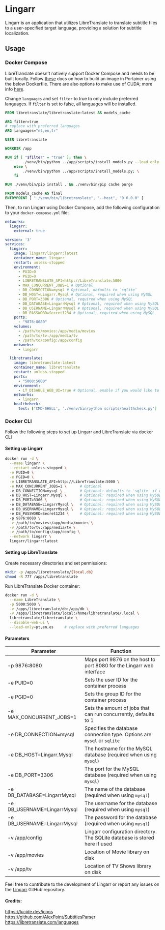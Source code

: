 ﻿# Lingarr

Lingarr is an application that utilizes LibreTranslate to translate subtitle files to a user-specified target language, providing a solution for subtitle localization.

## Usage

### Docker Compose

LibreTranslate doesn't natively support Docker Compose and needs to be built locally. Follow [these](https://docs.portainer.io/user/docker/images/build) docs on how to build an image in Portainer using the below Dockerfile. There are also options to make use of CUDA; more info [here](https://github.com/LibreTranslate/LibreTranslate).

Change `languages` and set `filter` to true to only include preferred languages. If `filter` is set to false, all languages will be installed.

```dockerfile
FROM libretranslate/libretranslate:latest AS models_cache

ARG filter=true
# replace with preferred languages
ARG languages="nl,en,tr"

USER libretranslate

WORKDIR /app

RUN if [ "$filter" = "true" ]; then \
        ./venv/bin/python ../app/scripts/install_models.py --load_only_lang_codes "$languages"; \
    else \
        ./venv/bin/python ../app/scripts/install_models.py; \
    fi

RUN ./venv/bin/pip install . && ./venv/bin/pip cache purge

FROM models_cache AS final
ENTRYPOINT [ "./venv/bin/libretranslate", "--host", "0.0.0.0" ]
```

Then, to run Lingarr using Docker Compose, add the following configuration to your `docker-compose.yml` file:

```yaml
networks:
  lingarr:
    external: true

version: '3'
services:
  lingarr:
    image: lingarr/lingarr:latest
    container_name: lingarr
    restart: unless-stopped
    environment:
      - PUID=0
      - PGID=0
      - LIBRETRANSLATE_API=http://LibreTranslate:5000
      - MAX_CONCURRENT_JOBS=1 # Optional
      - DB_CONNECTION=mysql # Optional, defaults to `sqlite`
      - DB_HOST=Lingarr.Mysql # Optional, required when using MySQL
      - DB_PORT=3306 # Optional, required when using MySQL
      - DB_DATABASE=LingarrMysql # Optional, required when using MySQL
      - DB_USERNAME=LingarrMysql # Optional, required when using MySQL
      - DB_PASSWORD=Secret1234 # Optional, required when using MySQL
    ports:
      - "9876:8080"
    volumes:
      - /path/to/movies:/app/media/movies
      - /path/to/tv:/app/media/tv
      - /path/to/config:/app/config
    networks:
      - lingarr

  libretranslate:
    image: libretranslate:latest
    container_name: libretranslate
    restart: unless-stopped
    ports:
      - "5000:5000"
    environment:
      - LT_DISABLE_WEB_UI=true # Optional, enable if you would like to make use of the LibreTranslate web interface 
    networks:
      - lingarr
    healthcheck:
      test: ['CMD-SHELL', './venv/bin/python scripts/healthcheck.py']
```

### Docker CLI

Follow the following steps to set up Lingarr and LibreTranslate via docker CLI

#### Setting up Lingarr
```bash
docker run -d \
  --name lingarr \
  --restart unless-stopped \
  -e PUID=0 \
  -e PGID=0 \
  -e LIBRETRANSLATE_API=http://LibreTranslate:5000 \
  -e MAX_CONCURRENT_JOBS=1 \      # Optional
  -e DB_CONNECTION=mysql \        # Optional: defaults to 'sqlite' if not specified
  -e DB_HOST=Lingarr.Mysql \      # Optional: required when using MySQL
  -e DB_PORT=3306 \               # Optional: required when using MySQL
  -e DB_DATABASE=LingarrMysql \   # Optional: required when using MySQL
  -e DB_USERNAME=LingarrMysql \   # Optional: required when using MySQL
  -e DB_PASSWORD=Secret1234 \     # Optional: required when using MySQL
  -p 9876:8080 \
  -v /path/to/movies:/app/media/movies \
  -v /path/to/tv:/app/media/tv \
  -v /path/to/config:/app/config \
  --network lingarr \
  lingarr/lingarr:latest
```

#### Setting up LibreTranslate
Create necessary directories and set permissions:
```bash
mkdir -p /apps/libretranslate/{local,db}
chmod -R 777 /apps/libretranslate
```
Run LibreTranslate Docker container:
```bash
docker run -d \
  --name LibreTranslate \
  -p 5000:5000 \
  -v /apps/libretranslate/db:/app/db \
  -v /apps/libretranslate/local:/home/libretranslate/.local \
  libretranslate/libretranslate \
  --disable-web-ui \
  --load-only=pt,en,es     # replace with preferred languages
```

#### Parameters
| Parameter                   | Function                                                                    |
|-----------------------------|-----------------------------------------------------------------------------|
| -p 9876:8080                | Maps port 9876 on the host to port 8080 for the Lingarr web interface       |
| -e PUID=0                   | Sets the user ID for the container process                                  |
| -e PGID=0                   | Sets the group ID for the container process                                 |
| -e MAX_CONCURRENT_JOBS=1    | Sets the amount of jobs that can run concurrently, defaults to 1            |
| -e DB_CONNECTION=mysql      | Specifies the database connection type. Options are `mysql` or `sqlite`     |
| -e DB_HOST=Lingarr.Mysql    | The hostname for the MySQL database (required when using `mysql`)           |
| -e DB_PORT=3306             | The port for the MySQL database (required when using `mysql`)               |
| -e DB_DATABASE=LingarrMysql | The name of the database (required when using `mysql`)                      |
| -e DB_USERNAME=LingarrMysql | The username for the database (required when using `mysql`)                 |
| -e DB_USERNAME=LingarrMysql | The password for the database (required when using `mysql`)                 |
| -v /app/config              | Lingarr configuration directory. The SQLite database is stored here if used |
| -v /app/movies              | Location of Movie library on disk                                           |
| -v /app/tv                  | Location of TV Shows library on disk                                        |

Feel free to contribute to the development of Lingarr or report any issues on the [Lingarr](https://github.com/lingarr-translate/lingarr) GitHub repository.

#### Credits:
https://lucide.dev/icons  
https://github.com/AlexPoint/SubtitlesParser  
https://libretranslate.com/languages  
